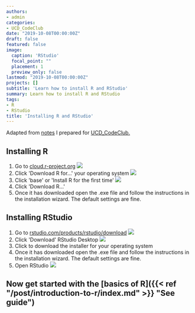 ```yaml
---
authors:
- admin
categories:
- UCD_CodeClub
date: "2019-10-08T00:00:00Z"
draft: false
featured: false
image:
  caption: 'RStudio'
  focal_point: ""
  placement: 1
  preview_only: false
lastmod: "2019-10-08T00:00:00Z"
projects: []
subtitle: 'Learn how to install R and RStudio'
summary: Learn how to install R and RStudio
tags:
- R
- RStudio
title: 'Installing R and RStudio'
---
```


Adapted from [notes](https://hackmd.io/vZBi_mgVRrqFZRPIKFctAA "See notes") I prepared for [UCD_CodeClub.](https://ucdcodeclub.github.io/ "See website")

## Installing R

1. Go to [cloud.r-project.org](https://cloud.r-project.org/)
![](https://i.imgur.com/Wau4RI4.jpg)
2. Click 'Download R for...' your operating system
![](https://i.imgur.com/3eOcNyY.jpg)
3. Click 'base' or 'Install R for the first time'
![](https://i.imgur.com/2TjoDba.jpg)
4. Click 'Download R...'
5. Once it has downloaded open the .exe file and follow the instructions in the installation wizard. The default settings are fine.

## Installing RStudio

1. Go to [rstudio.com/products/rstudio/download](https://www.rstudio.com/products/rstudio/download/)
![](https://i.imgur.com/a1WdV1B.jpg)
2. Click 'Download' RStudio Desktop
![](https://i.imgur.com/rTB179l.jpg)
3. Click to download the installer for your operating system
4. Once it has downloaded open the .exe file and follow the instructions in the installation wizard. The default settings are fine.
5. Open RStudio
![](https://i.imgur.com/Rt9vCRn.jpg)

## Now get started with the [basics of R]({{< ref "/post/introduction-to-r/index.md" >}} "See guide")
